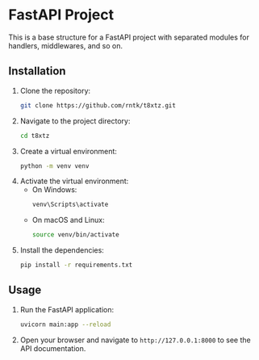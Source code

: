 # FastAPI Project

This is a base structure for a FastAPI project with separated modules for handlers, middlewares, and so on.

## Installation

1. Clone the repository:
   ```bash
   git clone https://github.com/rntk/t8xtz.git
   ```
2. Navigate to the project directory:
   ```bash
   cd t8xtz
   ```
3. Create a virtual environment:
   ```bash
   python -m venv venv
   ```
4. Activate the virtual environment:
   - On Windows:
     ```bash
     venv\Scripts\activate
     ```
   - On macOS and Linux:
     ```bash
     source venv/bin/activate
     ```
5. Install the dependencies:
   ```bash
   pip install -r requirements.txt
   ```

## Usage

1. Run the FastAPI application:
   ```bash
   uvicorn main:app --reload
   ```
2. Open your browser and navigate to `http://127.0.0.1:8000` to see the API documentation.
